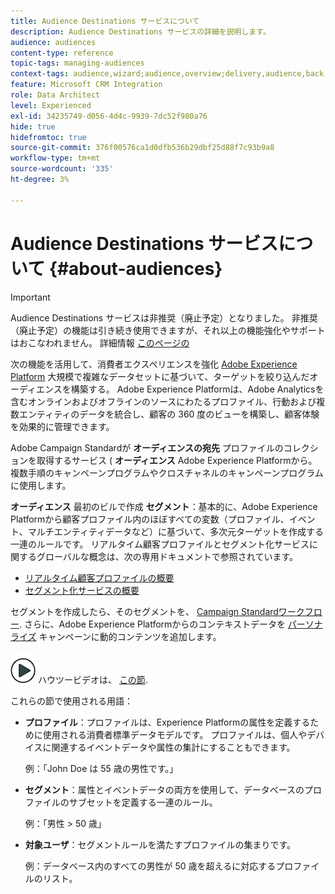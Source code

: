 ```yaml
---
title: Audience Destinations サービスについて
description: Audience Destinations サービスの詳細を説明します。
audience: audiences
content-type: reference
topic-tags: managing-audiences
context-tags: audience,wizard;audience,overview;delivery,audience,back
feature: Microsoft CRM Integration
role: Data Architect
level: Experienced
exl-id: 34235749-d056-4d4c-9939-7dc52f980a76
hide: true
hidefromtoc: true
source-git-commit: 376f00576ca1d0dfb536b29dbf25d88f7c93b9a8
workflow-type: tm+mt
source-wordcount: '335'
ht-degree: 3%

---
```


# Audience Destinations サービスについて {#about-audiences}

>[!IMPORTANT]
>
>Audience Destinations サービスは非推奨（廃止予定）となりました。 非推奨（廃止予定）の機能は引き続き使用できますが、それ以上の機能強化やサポートはおこなわれません。 詳細情報 [このページの](../../rn/using/deprecated-features.md)

次の機能を活用して、消費者エクスペリエンスを強化 [Adobe Experience Platform](https://experienceleague.adobe.com/docs/experience-platform/landing/home.html) 大規模で複雑なデータセットに基づいて、ターゲットを絞り込んだオーディエンスを構築する。 Adobe Experience Platformは、Adobe Analyticsを含むオンラインおよびオフラインのソースにわたるプロファイル、行動および複数エンティティのデータを統合し、顧客の 360 度のビューを構築し、顧客体験を効果的に管理できます。

Adobe Campaign Standardが **オーディエンスの宛先** プロファイルのコレクションを取得するサービス ( **オーディエンス** Adobe Experience Platformから。複数手順のキャンペーンプログラムやクロスチャネルのキャンペーンプログラムに使用します。

**オーディエンス** 最初のビルで作成 **セグメント**：基本的に、Adobe Experience Platformから顧客プロファイル内のほぼすべての変数（プロファイル、イベント、マルチエンティティデータなど）に基づいて、多次元ターゲットを作成する一連のルールです。 リアルタイム顧客プロファイルとセグメント化サービスに関するグローバルな概念は、次の専用ドキュメントで参照されています。

* [リアルタイム顧客プロファイルの概要](https://experienceleague.adobe.com/docs/experience-platform/profile/home.html?lang=ja)
* [セグメント化サービスの概要](https://experienceleague.adobe.com/docs/experience-platform/segmentation/home.html)

セグメントを作成したら、そのセグメントを、 [Campaign Standardワークフロー](../../integrating/using/aep-targeting-audiences.md). さらに、Adobe Experience Platformからのコンテキストデータを [パーソナライズ](../../integrating/using/aep-personalizing-campaigns.md) キャンペーンに動的コンテンツを追加します。

![](assets/do-not-localize/how-to-video.png) ハウツービデオは、 [この節](https://experienceleague.adobe.com/docs/campaign-learn/campaign-standard-tutorials/profiles-and-audiences/audience-destinations/audience-destinations-overview.html).

これらの節で使用される用語：

* **プロファイル**：プロファイルは、Experience Platformの属性を定義するために使用される消費者標準データモデルです。 プロファイルは、個人やデバイスに関連するイベントデータや属性の集計にすることもできます。

  例：「John Doe は 55 歳の男性です。」

* **セグメント**：属性とイベントデータの両方を使用して、データベースのプロファイルのサブセットを定義する一連のルール。

  例：「男性 > 50 歳」

* **対象ユーザ**：セグメントルールを満たすプロファイルの集まりです。

  例：データベース内のすべての男性が 50 歳を超えるに対応するプロファイルのリスト。
